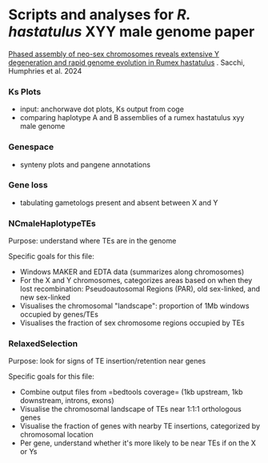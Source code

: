 # Scripts and analyses for *R. hastatulus* XYY male genome paper

[Phased assembly of neo-sex chromosomes reveals extensive Y degeneration and rapid genome evolution in Rumex hastatulus](https://academic.oup.com/mbe/article/41/4/msae074/7644656) . Sacchi, Humphries et al. 2024

### Ks Plots
- input: anchorwave dot plots, Ks output from coge
- comparing haplotype A and B assemblies of a rumex hastatulus xyy male genome
  
### Genespace
- synteny plots and pangene annotations
  
### Gene loss
- tabulating gametologs present and absent between X and Y

### NCmaleHaplotypeTEs
Purpose: understand where TEs are in the genome

Specific goals for this file:
- Windows MAKER and EDTA data (summarizes along chromosomes)
- For the X and Y chromosomes, categorizes areas based on when they lost recombination: Pseudoautosomal Regions (PAR), old sex-linked, and new sex-linked
- Visualises the chromosomal "landscape": proportion of 1Mb windows occupied by genes/TEs
- Visualises the fraction of sex chromosome regions occupied by TEs

### RelaxedSelection
Purpose: look for signs of TE insertion/retention near genes

Specific goals for this file:
- Combine output files from =bedtools coverage= (1kb upstream, 1kb downstream, introns, exons)
- Visualise the chromosomal landscape of TEs near 1:1:1 orthologous genes
- Visualise the fraction of genes with nearby TE insertions, categorized by chromosomal location
- Per gene, understand whether it's more likely to be near TEs if on the X or Ys

